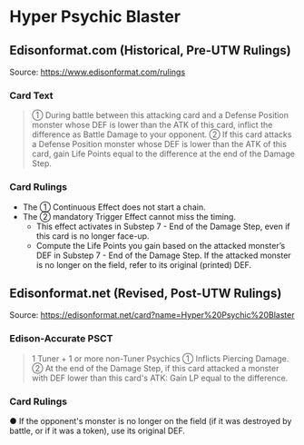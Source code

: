 # Hyper Psychic Blaster

## Edisonformat.com (Historical, Pre-UTW Rulings)

Source: https://www.edisonformat.com/rulings

### Card Text

> ① During battle between this attacking card and a Defense Position monster whose DEF is lower than the ATK of this card, inflict the difference as Battle Damage to your opponent. ② If this card attacks a Defense Position monster whose DEF is lower than the ATK of this card, gain Life Points equal to the difference at the end of the Damage Step.

### Card Rulings

*   The ① Continuous Effect does not start a chain.
*   The ② mandatory Trigger Effect cannot miss the timing.
    *   This effect activates in Substep 7 - End of the Damage Step, even if this card is no longer face-up.
    *   Compute the Life Points you gain based on the attacked monster’s DEF in Substep 7 - End of the Damage Step. If the attacked monster is no longer on the field, refer to its original (printed) DEF.

## Edisonformat.net (Revised, Post-UTW Rulings)

Source: https://edisonformat.net/card?name=Hyper%20Psychic%20Blaster

### Edison-Accurate PSCT

> 1 Tuner + 1 or more non-Tuner Psychics
> ① Inflicts Piercing Damage.
> ② At the end of the Damage Step, if this card attacked a monster with DEF lower than this card's ATK:
> Gain LP equal to the difference.

### Card Rulings

● If the opponent's monster is no longer on the field (if it was destroyed by battle, or if it was a token), use its original DEF.
            
